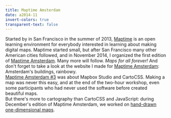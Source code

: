 ```yaml
---
title: Maptime Amsterdam
date: a2014-11
invert-colors: true
transparent-text: false
---
```


<section>
  <span>
    Started by in San Francisco in the summer of 2013, <a href="http://maptime.io/">Maptime</a> is an open learning environment for everybody interested in learning about making digital maps. Maptime started small, but after San Francisco many other American cities followed, and in November 2014, I organized the first edition of <a href="http://maptime-ams.github.io/">Maptime Amsterdam</a>. Many more will follow. <i>Maps for all forever!</i> And don't forget to take a look at the website I made for <a href="http://maptime-ams.github.io/">Maptime Amsterdam</a>: Amsterdam's buildings, rainbowy.
  </span>
</section>

<section>
  <span>
    <a href="http://www.meetup.com/Maptime-AMS/events/218595562/">Maptime Amsterdam #3</a> was about Mapbox Studio and CartoCSS. Making a map was never this easy, and at the end of the two-hour workshop, even some participants who had never used the software before created beautiful maps.
  </span>
</section>

<section>
  <span>
    But there's more to cartography than CartoCSS and JavaScript: during December's edition of Maptime Amsterdam, we worked on <a href="http://waag.org/en/blog/cartograms-and-one-dimensional-maps">hand-drawn one-dimensional maps</a>.
  </span>
</section>
